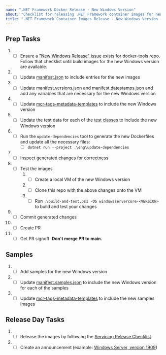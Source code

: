 ```yaml
---
name: ".NET Framework Docker Release - New Windows Version"
about: "Checklist for releasing .NET Framework container images for new Windows major versions"
title: ".NET Framework Container Images Release - New Windows Version - <new Windows version>"
---
```


## Prep Tasks

1. - [ ] Ensure a ["New Windows Release" issue](https://github.com/dotnet/docker-tools/blob/main/.github/ISSUE_TEMPLATE/releases/new-windows-release.md) exists for docker-tools repo. Follow that checklist until build images for the new Windows version are available.
1. - [ ] Update [manifest.json](https://github.com/microsoft/dotnet-framework-docker/blob/main/manifest.json) to include entries for the new images
1. - [ ] Update [manifest.versions.json](https://github.com/microsoft/dotnet-framework-docker/blob/main/manifest.versions.json) and [manifest.datestamps.json](https://github.com/microsoft/dotnet-framework-docker/blob/main/manifest.datestamps.json) and add any variables that are necessary for the new Windows version
1. - [ ] Update [mcr-tags-metadata-templates](https://github.com/microsoft/dotnet-framework-docker/blob/main/eng/mcr-tags-metadata-templates) to include the new Windows version
1. - [ ] Update the test data for each of the [test classes](https://github.com/microsoft/dotnet-framework-docker/tree/main/tests/Microsoft.DotNet.Framework.Docker.Tests) to include the new Windows version
1. - [ ] Run the `update-dependencies` tool to generate the new Dockerfiles and update all the necessary files:
      - [ ] `dotnet run --project .\eng\update-dependencies`
1. - [ ] Inspect generated changes for correctness
1. - [ ] Test the images
      1. - [ ] Create a local VM of the new Windows version
      1. - [ ] Clone this repo with the above changes onto the VM
      1. - [ ] Run `.\build-and-test.ps1 -OS windowsservercore-<VERSION>` to build and test your changes
1. - [ ] Commit generated changes
1. - [ ] Create PR
1. - [ ] Get PR signoff. **Don't merge PR to main.**

## Samples

1. - [ ] Add samples for the new Windows version
1. - [ ] Update [manifest.samples.json](https://github.com/microsoft/dotnet-framework-docker/blob/main/manifest.samples.json) to include the new Windows version for each of the samples
1. - [ ] Update [mcr-tags-metadata-templates](https://github.com/microsoft/dotnet-framework-docker/blob/main/eng/mcr-tags-metadata-templates) to include the new samples images

## Release Day Tasks

1. - [ ] Release the images by following the [Servicing Release Checklist](https://github.com/dotnet/release/blob/main/.github/ISSUE_TEMPLATE/dotnet-fx-docker-servicing-release.md)
1. - [ ] Create an announcement (example: [Windows Server, version 1909](https://github.com/microsoft/dotnet-framework-docker/issues/448))
